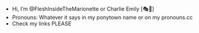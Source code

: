 - Hi, I’m @FleshInsideTheMarionette or Charlie Emily [🎭🎁]
- Pronouns: Whatever it says in my ponytown name or on my pronouns.cc
- Check my links PLEASE
